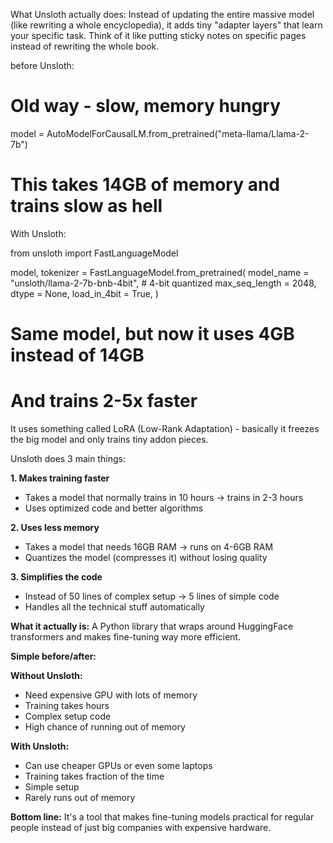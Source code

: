 What Unsloth actually does:
Instead of updating the entire massive model (like rewriting a whole encyclopedia), it adds tiny "adapter layers" that learn your specific task. Think of it like putting sticky notes on specific pages instead of rewriting the whole book.

 before Unsloth:
# Old way - slow, memory hungry
model = AutoModelForCausalLM.from_pretrained("meta-llama/Llama-2-7b")
# This takes 14GB of memory and trains slow as hell

With Unsloth:

from unsloth import FastLanguageModel

model, tokenizer = FastLanguageModel.from_pretrained(
    model_name = "unsloth/llama-2-7b-bnb-4bit",  # 4-bit quantized
    max_seq_length = 2048,
    dtype = None,
    load_in_4bit = True,
)

# Same model, but now it uses 4GB instead of 14GB
# And trains 2-5x faster

It uses something called LoRA (Low-Rank Adaptation) - basically it freezes the big model and only trains tiny addon pieces. 

Unsloth does 3 main things:

**1. Makes training faster**
- Takes a model that normally trains in 10 hours → trains in 2-3 hours
- Uses optimized code and better algorithms

**2. Uses less memory** 
- Takes a model that needs 16GB RAM → runs on 4-6GB RAM
- Quantizes the model (compresses it) without losing quality

**3. Simplifies the code**
- Instead of 50 lines of complex setup → 5 lines of simple code
- Handles all the technical stuff automatically

**What it actually is:**
A Python library that wraps around HuggingFace transformers and makes fine-tuning way more efficient.

**Simple before/after:**

**Without Unsloth:**
- Need expensive GPU with lots of memory
- Training takes hours
- Complex setup code
- High chance of running out of memory

**With Unsloth:**
- Can use cheaper GPUs or even some laptops
- Training takes fraction of the time  
- Simple setup
- Rarely runs out of memory

**Bottom line:** It's a tool that makes fine-tuning models practical for regular people instead of just big companies with expensive hardware.

